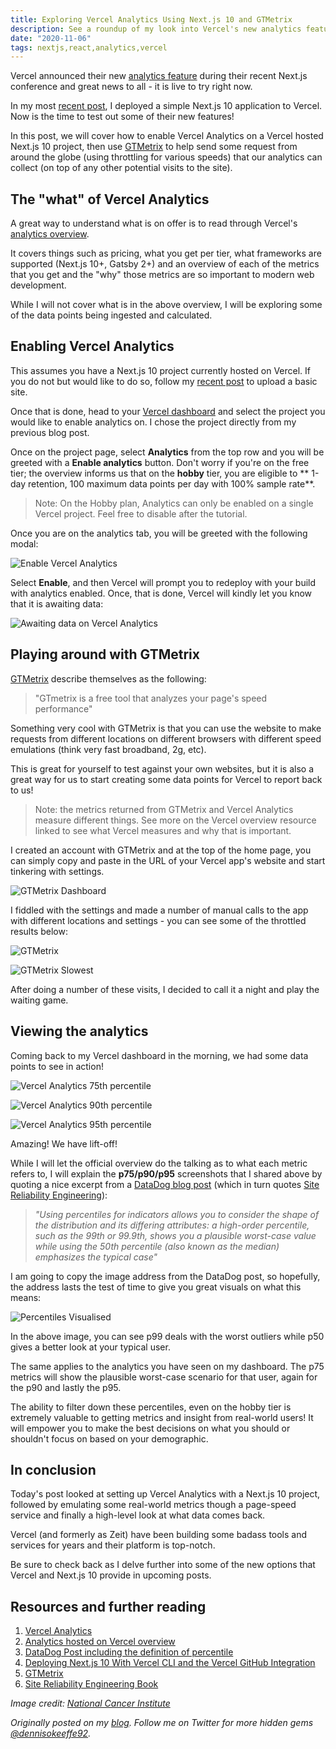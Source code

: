 ```yaml
---
title: Exploring Vercel Analytics Using Next.js 10 and GTMetrix
description: See a roundup of my look into Vercel's new analytics feature that you can enable on a Vercel project and see how I used GTMetrix to help push some numbers.
date: "2020-11-06"
tags: nextjs,react,analytics,vercel
---
```


Vercel announced their new [analytics feature](https://nextjs.org/analytics) during their recent Next.js conference and great news to all - it is live to try right now.

In my most [recent post](https://blog.dennisokeeffe.com/blog/2020-11-05-deploying-with-vercel-cli/), I deployed a simple Next.js 10 application to Vercel. Now is the time to test out some of their new features!

In this post, we will cover how to enable Vercel Analytics on a Vercel hosted Next.js 10 project, then use [GTMetrix](https://gtmetrix.com/) to help send some request from around the globe (using throttling for various speeds) that our analytics can collect (on top of any other potential visits to the site).

## The "what" of Vercel Analytics

A great way to understand what is on offer is to read through Vercel's [analytics overview](https://vercel.com/docs/analytics/overview#hosted-on-vercel).

It covers things such as pricing, what you get per tier, what frameworks are supported (Next.js 10+, Gatsby 2+) and an overview of each of the metrics that you get and the "why" those metrics are so important to modern web development.

While I will not cover what is in the above overview, I will be exploring some of the data points being ingested and calculated.

## Enabling Vercel Analytics

This assumes you have a Next.js 10 project currently hosted on Vercel. If you do not but would like to do so, follow my [recent post](https://blog.dennisokeeffe.com/blog/2020-11-05-deploying-with-vercel-cli/) to upload a basic site.

Once that is done, head to your [Vercel dashboard](https://vercel.com/dashboard) and select the project you would like to enable analytics on. I chose the project directly from my previous blog post.

Once on the project page, select **Analytics** from the top row and you will be greeted with a **Enable analytics** button. Don't worry if you're on the free tier; the overview informs us that on the **hobby** tier, you are eligible to ** 1-day retention, 100 maximum data points per day with 100% sample rate**.

> Note: On the Hobby plan, Analytics can only be enabled on a single Vercel project. Feel free to disable after the tutorial.

Once you are on the analytics tab, you will be greeted with the following modal:

![Enable Vercel Analytics](https://github.com/okeeffed/dennisokeeffe-blog/blob/master/content/assets/2020-11-06-2-vercel-enable-analytics.png?raw=true)

Select **Enable**, and then Vercel will prompt you to redeploy with your build with analytics enabled. Once, that is done, Vercel will kindly let you know that it is awaiting data:

![Awaiting data on Vercel Analytics](https://github.com/okeeffed/dennisokeeffe-blog/blob/master/content/assets/2020-11-06-3-vercel-awaiting-data.png?raw=true)

## Playing around with GTMetrix

[GTMetrix](https://gtmetrix.com) describe themselves as the following:

> "GTmetrix is a free tool that analyzes your page's speed performance"

Something very cool with GTMetrix is that you can use the website to make requests from different locations on different browsers with different speed emulations (think very fast broadband, 2g, etc).

This is great for yourself to test against your own websites, but it is also a great way for us to start creating some data points for Vercel to report back to us!

> Note: the metrics returned from GTMetrix and Vercel Analytics measure different things. See more on the Vercel overview resource linked to see what Vercel measures and why that is important.

I created an account with GTMetrix and at the top of the home page, you can simply copy and paste in the URL of your Vercel app's website and start tinkering with settings.

![GTMetrix Dashboard](https://github.com/okeeffed/dennisokeeffe-blog/blob/master/content/assets/2020-11-06-1-gtmetrix-dashboard.png?raw=true)

I fiddled with the settings and made a number of manual calls to the app with different locations and settings - you can see some of the throttled results below:

![GTMetrix](https://github.com/okeeffed/dennisokeeffe-blog/blob/master/content/assets/2020-11-06-4-gtmetrix-fully-loaded.png?raw=true)

![GTMetrix Slowest](https://github.com/okeeffed/dennisokeeffe-blog/blob/master/content/assets/2020-11-06-5-gtmetrix-slowest.png?raw=true)

After doing a number of these visits, I decided to call it a night and play the waiting game.

## Viewing the analytics

Coming back to my Vercel dashboard in the morning, we had some data points to see in action!

![Vercel Analytics 75th percentile](https://github.com/okeeffed/dennisokeeffe-blog/blob/master/content/assets/2020-11-06-7-p75-vercel-analytics.png?raw=true)

![Vercel Analytics 90th percentile](https://github.com/okeeffed/dennisokeeffe-blog/blob/master/content/assets/2020-11-06-8-p90-vercel-analytics.png?raw=true)

![Vercel Analytics 95th percentile](https://github.com/okeeffed/dennisokeeffe-blog/blob/master/content/assets/2020-11-06-9-p95-vercel-analytics.png?raw=true)

Amazing! We have lift-off!

While I will let the official overview do the talking as to what each metric refers to, I will explain the **p75/p90/p95** screenshots that I shared above by quoting a nice excerpt from a [DataDog blog post](https://www.datadoghq.com/blog/set-and-monitor-slas/) (which in turn quotes [Site Reliability Engineering](https://landing.google.com/sre/books/)):

> _"Using percentiles for indicators allows you to consider the shape of the distribution and its differing attributes: a high-order percentile, such as the 99th or 99.9th, shows you a plausible worst-case value while using the 50th percentile (also known as the median) emphasizes the typical case"_

I am going to copy the image address from the DataDog post, so hopefully, the address lasts the test of time to give you great visuals on what this means:

![Percentiles Visualised](https://imgix.datadoghq.com/img/blog/set-and-monitor-slas/latency-distribution-99pv2-newerv5.png?auto=format&w=1140&dpr=2)

In the above image, you can see p99 deals with the worst outliers while p50 gives a better look at your typical user.

The same applies to the analytics you have seen on my dashboard. The p75 metrics will show the plausible worst-case scenario for that user, again for the p90 and lastly the p95.

The ability to filter down these percentiles, even on the hobby tier is extremely valuable to getting metrics and insight from real-world users! It will empower you to make the best decisions on what you should or shouldn't focus on based on your demographic.

## In conclusion

Today's post looked at setting up Vercel Analytics with a Next.js 10 project, followed by emulating some real-world metrics though a page-speed service and finally a high-level look at what data comes back.

Vercel (and formerly as Zeit) have been building some badass tools and services for years and their platform is top-notch.

Be sure to check back as I delve further into some of the new options that Vercel and Next.js 10 provide in upcoming posts.

## Resources and further reading

1. [Vercel Analytics](https://nextjs.org/analytics)
2. [Analytics hosted on Vercel overview](https://vercel.com/docs/analytics/overview#hosted-on-vercel)
3. [DataDog Post including the definition of percentile](https://www.datadoghq.com/blog/set-and-monitor-slas/)
4. [Deploying Next.js 10 With Vercel CLI and the Vercel GitHub Integration](https://blog.dennisokeeffe.com/blog/2020-11-05-deploying-with-vercel-cli/)
5. [GTMetrix](https://gtmetrix.com)
6. [Site Reliability Engineering Book](https://landing.google.com/sre/books/)

_Image credit: [National Cancer Institute](https://unsplash.com/@nci)_

_Originally posted on my [blog](https://blog.dennisokeeffe.com/blog/2020-11-06-exploring-vercel-analytics/). Follow me on Twitter for more hidden gems [@dennisokeeffe92](https://twitter.com/dennisokeeffe92)._

